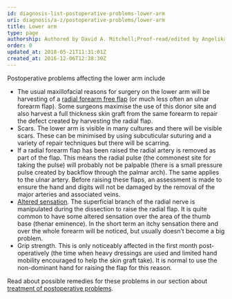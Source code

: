 ```yaml
---
id: diagnosis-list-postoperative-problems-lower-arm
uri: diagnosis/a-z/postoperative-problems/lower-arm
title: Lower arm
type: page
authorship: Authored by David A. Mitchell;Proof-read/edited by Angelika Sebald
order: 0
updated_at: 2018-05-21T11:31:01Z
created_at: 2016-12-06T12:38:30Z
---
```


<p>Postoperative problems affecting the lower arm include</p>
<ul>
    <li>The usual maxillofacial reasons for surgery on the lower
        arm will be harvesting of a <a href="/treatment/surgery/reconstruction">radial forearm free flap</a>        (or much less often an ulnar forearm flap). Some surgeons
        maximise the use of this donor site and also harvest
        a full thickness skin graft from the same forearm to
        repair the defect created by harvesting the radial flap.</li>
    <li>Scars. The lower arm is visible in many cultures and there
        will be visible scars. These can be minimised by using
        subcuticular suturing and a variety of repair techniques
        but there will be scarring.</li>
    <li>If a radial forearm flap has been raised the radial artery
        is removed as part of the flap. This means the radial
        pulse (the commonest site for taking the pulse) will
        probably not be palpable (there is a small pressure pulse
        created by backflow through the palmar arch). The same
        applies to the ulnar artery. Before raising these flaps,
        an assessment is made to ensure the hand and digits will
        not be damaged by the removal of the major arteries and
        associated veins.</li>
    <li><a href="/diagnosis/a-z/neuropathies">Altered sensation</a>.
        The superficial branch of the radial nerve is manipulated
        during the dissection to raise the radial flap. It is
        quite common to have some altered sensation over the
        area of the thumb base (thenar eminence). In the short
        term an itchy sensation there and over the whole forearm
        will be noticed, but usually doesn’t become a big problem.</li>
    <li>Grip strength. This is only noticeably affected in the first
        month post-operatively (the time when heavy dressings
        are used and limited hand mobility encouraged to help
        the skin graft take). It is normal to use the non-dominant
        hand for raising the flap for this reason.</li>
</ul>
<aside>
    <p>Read about possible remedies for these problems in our section
        about <a href="/treatment/surgery/postoperative-problems">treatment of postoperative problems</a>.</p>
</aside>
